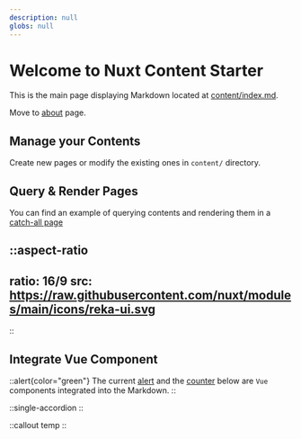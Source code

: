 ```yaml
---
description: null
globs: null
---
```


# Welcome to Nuxt Content Starter

This is the main page displaying Markdown located at [content/index.md](/github.com/larbish/starter/blob/content/content/).

Move to [about](mdc\:about) page.

## Manage your Contents

Create new pages or modify the existing ones in `content/` directory.

## Query & Render Pages

You can find an example of querying contents and rendering them in a [catch-all page](mdc\:https:/github.com/larbish/starter/blob/content/app/pages/%5B...slug%5D.vue)

::aspect-ratio
---
ratio: 16/9
src: https://raw.githubusercontent.com/nuxt/modules/main/icons/reka-ui.svg
---
::

## Integrate Vue Component

::alert{color="green"}
The current [alert](mdc\:https:/github.com/larbish/starter/blob/content/app/components/Alert.vue) and the [counter](mdc\:https:/github.com/larbish/starter/blob/content/app/components/Counter.vue) below are `Vue` components integrated into the Markdown.
::

::single-accordion
::

::callout
temp
::
